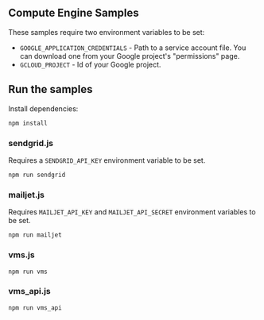 ## Compute Engine Samples

These samples require two environment variables to be set:

- `GOOGLE_APPLICATION_CREDENTIALS` - Path to a service account file. You can
download one from your Google project's "permissions" page.
- `GCLOUD_PROJECT` - Id of your Google project.

## Run the samples

Install dependencies:

    npm install

### sendgrid.js

Requires a `SENDGRID_API_KEY` environment variable to be set.

    npm run sendgrid

### mailjet.js

Requires `MAILJET_API_KEY` and `MAILJET_API_SECRET` environment variables to be
set.

    npm run mailjet

### vms.js

    npm run vms

### vms_api.js

    npm run vms_api

